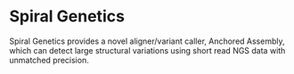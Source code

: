 # Spiral Genetics

Spiral Genetics provides a novel aligner/variant caller, Anchored Assembly, which can detect large structural variations using short read NGS data with unmatched precision.
